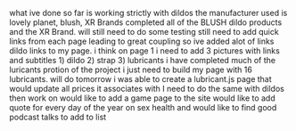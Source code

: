 what ive done so far is working strictly with dildos the manufacturer used is lovely planet, blush, XR Brands
completed all of the BLUSH dildo products and the XR Brand. will still need to do some testing 
still need to add quick links from each page leading to great coupling 
so ive added alot of links dildo links to my page. i think on page 1 i need to add 3 pictures with links and subtitles 1) dildo 2) strap 3) lubricants
i have completed much of the luricants protion of the project i just need to build my page with 16 lubricants. will do tomorrow
i was able to create a lubricant.js page that would update all prices it associates with I need to do the same with dildos then work on 
would like to add a game page to the site
would like to add quote for every day of the year on sex health and 
would like to find good podcast talks to add to list
